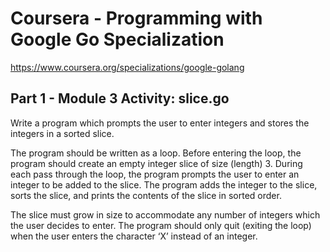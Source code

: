 # Coursera - Programming with Google Go Specialization

https://www.coursera.org/specializations/google-golang


## Part 1 - Module 3 Activity: slice.go

Write a program which prompts the user to enter integers and stores the integers in a sorted slice.

The program should be written as a loop. Before entering the loop, the program should create an empty integer slice of size (length) 3. During each pass through the loop, the program prompts the user to enter an integer to be added to the slice. The program adds the integer to the slice, sorts the slice, and prints the contents of the slice in sorted order.

The slice must grow in size to accommodate any number of integers which the user decides to enter. The program should only quit (exiting the loop) when the user enters the character ‘X’ instead of an integer.
